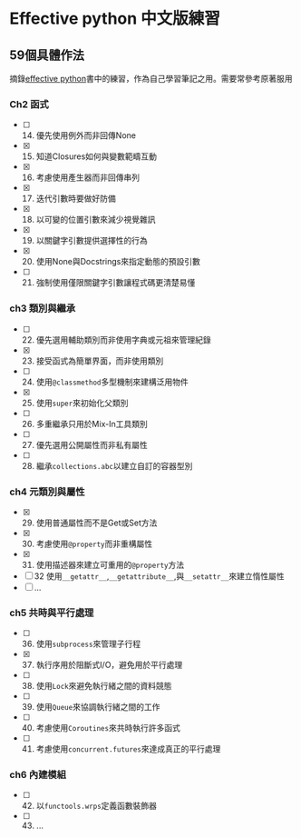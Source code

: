 # Effective python 中文版練習
## 59個具體作法
摘錄[effective python](http://www.books.com.tw/products/0010687746)書中的練習，作為自己學習筆記之用。需要常參考原著服用

### Ch2 函式
- [ ] 14. 優先使用例外而非回傳None
- [x] 15. 知道Closures如何與變數範疇互動
- [x] 16. 考慮使用產生器而非回傳串列
- [x] 17. 迭代引數時要做好防備
- [x] 18. 以可變的位置引數來減少視覺雜訊
- [x] 19. 以關鍵字引數提供選擇性的行為
- [x] 20. 使用None與Docstrings來指定動態的預設引數
- [ ] 21. 強制使用僅限關鍵字引數讓程式碼更清楚易懂

### ch3 類別與繼承
- [ ] 22. 優先選用輔助類別而非使用字典或元祖來管理紀錄
- [x] 23. 接受函式為簡單界面，而非使用類別
- [ ] 24. 使用`@classmethod`多型機制來建構泛用物件
- [x] 25. 使用`super`來初始化父類別
- [ ] 26. 多重繼承只用於Mix-In工具類別
- [ ] 27. 優先選用公開屬性而非私有屬性
- [ ] 28. 繼承`collections.abc`以建立自訂的容器型別

### ch4 元類別與屬性
- [x] 29. 使用普通屬性而不是Get或Set方法
- [x] 30. 考慮使用`@property`而非重構屬性
- [x] 31. 使用描述器來建立可重用的`@property`方法
- [ ] 32  使用`__getattr__`,`__getattribute__`,與`__setattr__`來建立惰性屬性
- [ ] ...

### ch5 共時與平行處理
- [ ] 36. 使用`subprocess`來管理子行程
- [x] 37. 執行序用於阻斷式I/O，避免用於平行處理
- [ ] 38. 使用`Lock`來避免執行緒之間的資料競態
- [ ] 39. 使用`Queue`來協調執行緒之間的工作
- [ ] 40. 考慮使用`Coroutines`來共時執行許多函式
- [ ] 41. 考慮使用`concurrent.futures`來達成真正的平行處理

### ch6 內建模組
- [ ] 42. 以`functools.wrps`定義函數裝飾器
- [ ] 43. ...
